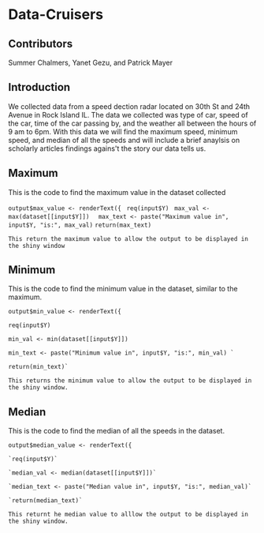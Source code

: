 # Data-Cruisers
## Contributors
Summer Chalmers, Yanet Gezu, and Patrick Mayer
## Introduction
We collected data from a speed dection radar located on 30th St and 24th Avenue in Rock Island IL. The data we collected was type of car, speed of the car, time of the car passing by, and the weather all between the hours of 9 am to 6pm. With this data we will find the maximum speed, minimum speed, and median of all the speeds and will include a brief anaylsis on scholarly articles findings agains't the story our data tells us. 
## Maximum
This is the code to find the maximum value in the dataset collected

`output$max_value <- renderText({ `
    `req(input$Y) `
     `max_val <- max(dataset[[input$Y]]) `
    ` max_text <- paste("Maximum value in", input$Y, "is:", max_val)`
     `return(max_text)`
   
    This return the maximum value to allow the output to be displayed in the shiny window
 
  ## Minimum
  This is the code to find the minimum value in the dataset, similar to the maximum.
  
 `output$min_value <- renderText({`
 
    req(input$Y) 
    
    min_val <- min(dataset[[input$Y]]) 
     
    min_text <- paste("Minimum value in", input$Y, "is:", min_val) `
 
    return(min_text)`

    This returns the minimum value to allow the output to be displayed in the shiny window.

## Median
This is the code to find the median of all the speeds in the dataset.

`output$median_value <- renderText({`

    `req(input$Y)`
    
    `median_val <- median(dataset[[input$Y]])`
    
    `median_text <- paste("Median value in", input$Y, "is:", median_val)`
    
    `return(median_text)`

    This returnt he median value to alllow the output to be displayed in the shiny window.
